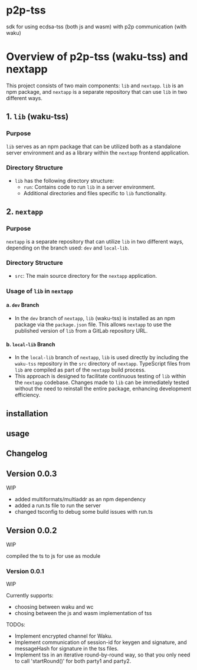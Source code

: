 # p2p-tss
sdk for using ecdsa-tss (both js and wasm) with p2p communication (with waku)

# Overview of p2p-tss (waku-tss) and nextapp
This project consists of two main components: `lib` and `nextapp`. `lib` is an npm package, and `nextapp` is a separate repository that can use `lib` in two different ways.

## 1. `lib` (waku-tss)

### Purpose
`lib` serves as an npm package that can be utilized both as a standalone server environment and as a library within the `nextapp` frontend application.

### Directory Structure
- `lib` has the following directory structure:
  - `run`: Contains code to run `lib` in a server environment.
  - Additional directories and files specific to `lib` functionality.

## 2. `nextapp`

### Purpose
`nextapp` is a separate repository that can utilize `lib` in two different ways, depending on the branch used: `dev` and `local-lib`.

### Directory Structure
- `src`: The main source directory for the `nextapp` application.

### Usage of `lib` in `nextapp`

#### a. `dev` Branch

- In the `dev` branch of `nextapp`, `lib` (waku-tss) is installed as an npm package via the `package.json` file. This allows `nextapp` to use the published version of `lib` from a GitLab repository URL.

#### b. `local-lib` Branch

- In the `local-lib` branch of `nextapp`, `lib` is used directly by including the `waku-tss` repository in the `src` directory of `nextapp`. TypeScript files from `lib` are compiled as part of the `nextapp` build process.
- This approach is designed to facilitate continuous testing of `lib` within the `nextapp` codebase. Changes made to `lib` can be immediately tested without the need to reinstall the entire package, enhancing development efficiency.



## installation

## usage

## Changelog

## Version 0.0.3
WIP 

* added multiformats/multiaddr as an npm dependency
* added a run.ts file to run the server
* changed tsconfig to debug some build issues with run.ts


## Version 0.0.2
WIP 

compiled the ts to js for use as module 
### Version 0.0.1
WIP

Currently supports:
* choosing between waku and wc
* chosing between the js and wasm implementation of tss



TODOs:
* Implement encrypted channel for Waku.
* Implement communication of session-id for keygen and signature, and messageHash for signature in the tss files.
* Implement tss in an iterative round-by-round way, so that you only need to call 'startRound()' for both party1 and party2.
